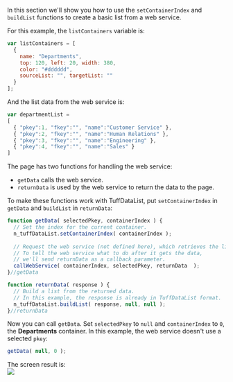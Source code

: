 In this section we'll show you how to use the `setContainerIndex` and `buildList` functions
to create a basic list from a web service.

For this example, the `listContainers` variable is:

```javascript
var listContainers = [
  { 
    name: "Departments",
    top: 120, left: 20, width: 380,
    color: "#dddddd",
    sourceList: "", targetList: ""
  }	
];
```

And the list data from the web service is:

```javascript
var departmentList =
[
  { "pkey":1, "fkey":"", "name":"Customer Service" },
  { "pkey":2, "fkey":"", "name":"Human Relations" },
  { "pkey":3, "fkey":"", "name":"Engineering" },
  { "pkey":4, "fkey":"", "name":"Sales" }
]      
```

The page has two functions for handling the web service:

* `getData` calls the web service.    
* `returnData` is used by the web service to return the data to the page.

To make these functions work with TuffDataList, put `setContainerIndex` in `getData` and `buildList` in `returnData`:

```javascript
function getData( selectedPkey, containerIndex ) {
  // Set the index for the current container.
  n_tuffDataList.setContainerIndex( containerIndex );
	
  // Request the web service (not defined here), which retrieves the list by its name.
  // To tell the web service what to do after it gets the data,
  // we'll send returnData as a callback parameter.
  callWebService( containerIndex, selectedPkey, returnData  );
}//getData

function returnData( response ) {
  // Build a list from the returned data.
  // In this example, the response is already in TuffDataList format.
  n_tuffDataList.buildList( response, null, null );
}//returnData
```

Now you can call `getData`. Set `selectedPkey` to `null` and `containerIndex` to `0`, the **Departments** container.
In this example, the web service doesn't use a selected `pkey`:

```javascript
getData( null, 0 );
```

The screen result is:    
<img src="/images/custom_4.png" />